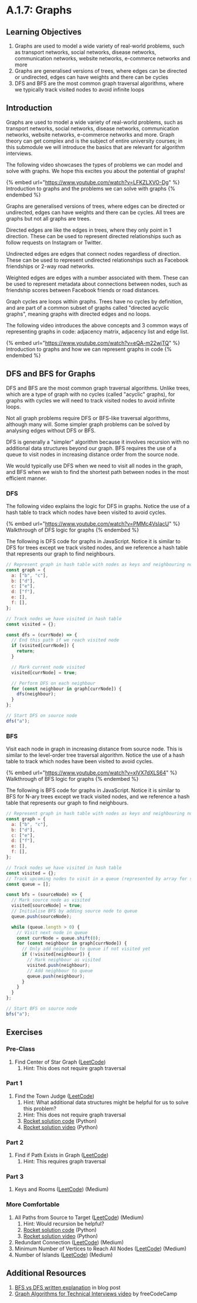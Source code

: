 # A.1.7: Graphs

## Learning Objectives

1. Graphs are used to model a wide variety of real-world problems, such as transport networks, social networks, disease networks, communication networks, website networks, e-commerce networks and more
2. Graphs are generalised versions of trees, where edges can be directed or undirected, edges can have weights and there can be cycles
3. DFS and BFS are the most common graph traversal algorithms, where we typically track visited nodes to avoid infinite loops

## Introduction

Graphs are used to model a wide variety of real-world problems, such as transport networks, social networks, disease networks, communication networks, website networks, e-commerce networks and more. Graph theory can get complex and is the subject of entire university courses; in this submodule we will introduce the basics that are relevant for algorithm interviews.

The following video showcases the types of problems we can model and solve with graphs. We hope this excites you about the potential of graphs!

{% embed url="https://www.youtube.com/watch?v=LFKZLXVO-Dg" %}
Introduction to graphs and the problems we can solve with graphs
{% endembed %}

Graphs are generalised versions of trees, where edges can be directed or undirected, edges can have weights and there can be cycles. All trees are graphs but not all graphs are trees.

Directed edges are like the edges in trees, where they only point in 1 direction. These can be used to represent directed relationships such as follow requests on Instagram or Twitter.&#x20;

Undirected edges are edges that connect nodes regardless of direction. These can be used to represent undirected relationships such as Facebook friendships or 2-way road networks.

Weighted edges are edges with a number associated with them. These can be used to represent metadata about connections between nodes, such as friendship scores between Facebook friends or road distances.

Graph cycles are loops within graphs. Trees have no cycles by definition, and are part of a common subset of graphs called "directed acyclic graphs", meaning graphs with directed edges and no loops.

The following video introduces the above concepts and 3 common ways of representing graphs in code: adjacency matrix, adjacency list and edge list.

{% embed url="https://www.youtube.com/watch?v=eQA-m22wjTQ" %}
Introduction to graphs and how we can represent graphs in code
{% endembed %}

## DFS and BFS for Graphs

DFS and BFS are the most common graph traversal algorithms. Unlike trees, which are a type of graph with no cycles (called "acyclic" graphs), for graphs with cycles we will need to track visited nodes to avoid infinite loops.&#x20;

Not all graph problems require DFS or BFS-like traversal algorithms, although many will. Some simpler graph problems can be solved by analysing edges without DFS or BFS.

DFS is generally a "simpler" algorithm because it involves recursion with no additional data structures beyond our graph. BFS requires the use of a queue to visit nodes in increasing distance order from the source node.

We would typically use DFS when we need to visit all nodes in the graph, and BFS when we wish to find the shortest path between nodes in the most efficient manner.

### DFS

The following video explains the logic for DFS in graphs. Notice the use of a hash table to track which nodes have been visited to avoid cycles.

{% embed url="https://www.youtube.com/watch?v=PMMc4VsIacU" %}
Walkthrough of DFS logic for graphs
{% endembed %}

The following is DFS code for graphs in JavaScript. Notice it is similar to DFS for trees except we track visited nodes, and we reference a hash table that represents our graph to find neighbours.

```javascript
// Represent graph in hash table with nodes as keys and neighbouring nodes as values
const graph = {
  a: ["b", "c"],
  b: ["d"],
  c: ["e"],
  d: ["f"],
  e: [],
  f: [],
};

// Track nodes we have visited in hash table
const visited = {};

const dfs = (currNode) => {
  // End this path if we reach visited node
  if (visited[currNode]) {
    return;
  }

  // Mark current node visited
  visited[currNode] = true;

  // Perform DFS on each neighbour
  for (const neighbour in graph[currNode]) {
    dfs(neighbour);
  }
};

// Start DFS on source node
dfs("a");
```

### BFS

Visit each node in graph in increasing distance from source node. This is similar to the level-order tree traversal algorithm. Notice the use of a hash table to track which nodes have been visited to avoid cycles.

{% embed url="https://www.youtube.com/watch?v=xlVX7dXLS64" %}
Walkthrough of BFS logic for graphs
{% endembed %}

The following is BFS code for graphs in JavaScript. Notice it is similar to BFS for N-ary trees except we track visited nodes, and we reference a hash table that represents our graph to find neighbours.

```javascript
// Represent graph in hash table with nodes as keys and neighbouring nodes as values
const graph = {
  a: ["b", "c"],
  b: ["d"],
  c: ["e"],
  d: ["f"],
  e: [],
  f: [],
};

// Track nodes we have visited in hash table
const visited = {};
// Track upcoming nodes to visit in a queue (represented by array for simplicity)
const queue = [];

const bfs = (sourceNode) => {
  // Mark source node as visited
  visited[sourceNode] = true;
  // Initialise BFS by adding source node to queue
  queue.push(sourceNode);

  while (queue.length > 0) {
    // Visit next node in queue
    const currNode = queue.shift(0);
    for (const neighbour in graph[currNode]) {
      // Only add neighbour to queue if not visited yet
      if (!visited[neighbour]) {
        // Mark neighbour as visited
        visited.push(neighbour);
        // Add neighbour to queue
        queue.push(neighbour);
      }
    }
  }
};

// Start BFS on source node
bfs("a");
```

## Exercises

### Pre-Class

1. Find Center of Star Graph ([LeetCode](https://leetcode.com/problems/find-center-of-star-graph/))
   1. Hint: This does not require graph traversal

### Part 1

1. Find the Town Judge ([LeetCode](https://leetcode.com/problems/find-the-town-judge/))
   1. Hint: What additional data structures might be helpful for us to solve this problem?
   2. Hint: This does not require graph traversal
   3. [Rocket solution code](https://pastebin.com/3N4NUz8G) (Python)
   4. [Rocket solution video](https://youtu.be/1xDBSlnUiUE?t=1308) (Python)

### Part 2

1. Find if Path Exists in Graph ([LeetCode](https://leetcode.com/problems/find-if-path-exists-in-graph/))
   1. Hint: This requires graph traversal

### Part 3

1. Keys and Rooms ([LeetCode](https://leetcode.com/problems/keys-and-rooms/)) (Medium)

### More Comfortable

1. All Paths from Source to Target ([LeetCode](https://leetcode.com/problems/all-paths-from-source-to-target/)) (Medium)
   1. Hint: Would recursion be helpful?
   2. [Rocket solution code](https://pastebin.com/AtwkRjBf) (Python)
   3. [Rocket solution video](https://www.youtube.com/watch?v=dUhleIGC-D4) (Python)
2. Redundant Connection ([LeetCode](https://leetcode.com/problems/redundant-connection/)) (Medium)
3. Minimum Number of Vertices to Reach All Nodes ([LeetCode](https://leetcode.com/problems/minimum-number-of-vertices-to-reach-all-nodes/)) (Medium)
4. Number of Islands ([LeetCode](https://leetcode.com/problems/number-of-islands/)) (Medium)

## Additional Resources

1. [BFS vs DFS written explanation](https://medium.com/tebs-lab/breadth-first-search-and-depth-first-search-4310f3bf8416) in blog post
2. [Graph Algorithms for Technical Interviews video](https://youtu.be/tWVWeAqZ0WU) by freeCodeCamp
